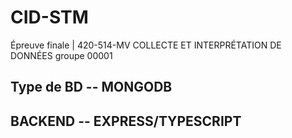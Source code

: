 # CID-STM
Épreuve finale | 420-514-MV COLLECTE ET INTERPRÉTATION DE DONNÉES groupe 00001

## Type de BD -- MONGODB
## BACKEND -- EXPRESS/TYPESCRIPT 

